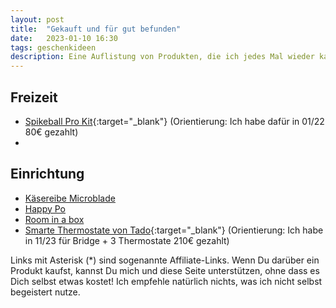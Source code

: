 ```yaml
---
layout: post
title:  "Gekauft und für gut befunden"
date:   2023-01-10 16:30
tags: geschenkideen
description: Eine Auflistung von Produkten, die ich jedes Mal wieder kaufen würde
---
```


## Freizeit

- [Spikeball Pro Kit](https://amzn.to/3SdWaEM){:target="_blank"} (Orientierung: Ich habe dafür in 01/22 80€ gezahlt)
- 

## Einrichtung

- [Käsereibe Microblade](TODO)
- [Happy Po](TODO)
- [Room in a box](TODO)
- [Smarte Thermostate von Tado](https://amzn.to/3NXJXBF){:target="_blank"} (Orientierung: Ich habe in 11/23 für Bridge + 3 Thermostate 210€ gezahlt)



Links mit Asterisk (*) sind sogenannte Affiliate-Links. Wenn Du darüber ein Produkt kaufst, kannst Du mich und diese Seite unterstützen, ohne dass es Dich selbst etwas kostet! Ich empfehle natürlich nichts, was ich nicht selbst begeistert nutze.